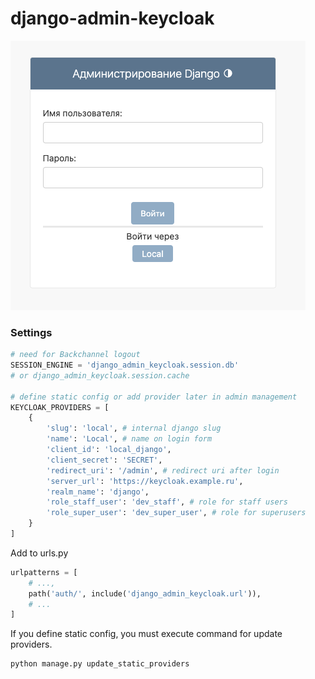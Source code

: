 # django-admin-keycloak

![](./example.png)

### Settings 
```python
# need for Backchannel logout
SESSION_ENGINE = 'django_admin_keycloak.session.db' 
# or django_admin_keycloak.session.cache

# define static config or add provider later in admin management
KEYCLOAK_PROVIDERS = [
    {
        'slug': 'local', # internal django slug
        'name': 'Local', # name on login form
        'client_id': 'local_django',
        'client_secret': 'SECRET',
        'redirect_uri': '/admin', # redirect uri after login
        'server_url': 'https://keycloak.example.ru',
        'realm_name': 'django',
        'role_staff_user': 'dev_staff', # role for staff users
        'role_super_user': 'dev_super_user', # role for superusers
    }
]

```

Add to urls.py
```python
urlpatterns = [
    # ...,
    path('auth/', include('django_admin_keycloak.url')),
    # ...
]
```

If you define static config, you must execute command for update providers.
```bash
python manage.py update_static_providers
```
